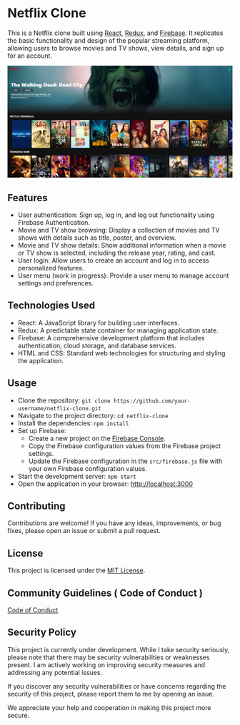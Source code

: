 # Netflix Clone

This is a Netflix clone built using [React](https://reactjs.org/), [Redux](https://redux.js.org/), and [Firebase](https://firebase.google.com/). It replicates the basic functionality and design of the popular streaming platform, allowing users to browse movies and TV shows, view details, and sign up for an account.

![Netflix Clone Screenshot](./screenshot.png)

## Features

- User authentication: Sign up, log in, and log out functionality using Firebase Authentication.
- Movie and TV show browsing: Display a collection of movies and TV shows with details such as title, poster, and overview.
- Movie and TV show details: Show additional information when a movie or TV show is selected, including the release year, rating, and cast.
- User login: Allow users to create an account and log in to access personalized features.
- User menu (work in progress): Provide a user menu to manage account settings and preferences.

## Technologies Used

- React: A JavaScript library for building user interfaces.
- Redux: A predictable state container for managing application state.
- Firebase: A comprehensive development platform that includes authentication, cloud storage, and database services.
- HTML and CSS: Standard web technologies for structuring and styling the application.

## Usage

- Clone the repository: `git clone https://github.com/your-username/netflix-clone.git`
- Navigate to the project directory: `cd netflix-clone`
- Install the dependencies: `npm install`
- Set up Firebase:
  - Create a new project on the [Firebase Console](https://console.firebase.google.com/).
  - Copy the Firebase configuration values from the Firebase project settings.
  - Update the Firebase configuration in the `src/firebase.js` file with your own Firebase configuration values.
- Start the development server: `npm start`
- Open the application in your browser: [http://localhost:3000](http://localhost:3000)

## Contributing

Contributions are welcome! If you have any ideas, improvements, or bug fixes, please open an issue or submit a pull request.

## License

This project is licensed under the [MIT License](LICENSE).

## Community Guidelines ( Code of Conduct )

[Code of Conduct](CODE_OF_CONDUCT.md)

## Security Policy

This project is currently under development. While I take security seriously, please note that there may be security vulnerabilities or weaknesses present. I am actively working on improving security measures and addressing any potential issues.

If you discover any security vulnerabilities or have concerns regarding the security of this project, please report them to me by opening an issue.

We appreciate your help and cooperation in making this project more secure.

